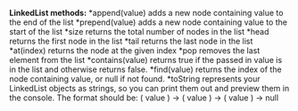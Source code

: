 **LinkedList methods:**
*append(value) adds a new node containing value to the end of the list
*prepend(value) adds a new node containing value to the start of the list
*size returns the total number of nodes in the list
*head returns the first node in the list
*tail returns the last node in the list
*at(index) returns the node at the given index
*pop removes the last element from the list
*contains(value) returns true if the passed in value is in the list and otherwise returns false.
*find(value) returns the index of the node containing value, or null if not found.
*toString represents your LinkedList objects as strings, so you can print them out and preview them in the console. The format should be: ( value ) -> ( value ) -> ( value ) -> null